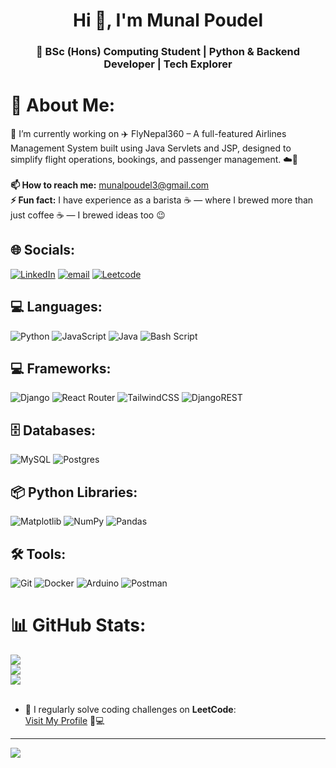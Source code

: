 <h1 align="center">Hi 👋, I'm Munal Poudel</h1>
<h3 align="center">🚀 BSc (Hons) Computing Student | Python & Backend Developer | Tech Explorer</h3>

# 💫 About Me:
🔭 I’m currently working on ✈️ FlyNepal360 – A full-featured Airlines Management System built using Java Servlets and JSP, designed to simplify flight operations, bookings, and passenger management. ☁️🛫<br><br>
**📫 How to reach me:** munalpoudel3@gmail.com<br>**⚡ Fun fact:** I  have experience as a barista ☕ — where I brewed more than just coffee ☕ — I brewed ideas too 😉


## 🌐 Socials:
[![LinkedIn](https://img.shields.io/badge/LinkedIn-%230077B5.svg?logo=linkedin&logoColor=white&width=150)](https://linkedin.com/in/munal-poudel-7b8954249/)
[![email](https://img.shields.io/badge/Email-D14836?logo=gmail&logoColor=white&width=150)](mailto:munalpoudel3@gmail.com)
[![Leetcode](https://img.shields.io/badge/LeetCode-FFA116?style=for-the-badge&logo=leetcode&logoColor=black&width=150&fontSize=12)](https://leetcode.com/u/munalpoudel/)

## 💻 Languages:
![Python](https://img.shields.io/badge/python-3670A0?style=for-the-badge&logo=python&logoColor=ffdd54)
![JavaScript](https://img.shields.io/badge/javascript-%23323330.svg?style=for-the-badge&logo=javascript&logoColor=%23F7DF1E) ![Java](https://img.shields.io/badge/java-%23ED8B00.svg?style=for-the-badge&logo=openjdk&logoColor=white) ![Bash Script](https://img.shields.io/badge/bash_script-%23121011.svg?style=for-the-badge&logo=gnu-bash&logoColor=white)
## 💻 Frameworks:
![Django](https://img.shields.io/badge/django-%23092E20.svg?style=for-the-badge&logo=django&logoColor=white) ![React Router](https://img.shields.io/badge/React_Router-CA4245?style=for-the-badge&logo=react-router&logoColor=white) ![TailwindCSS](https://img.shields.io/badge/tailwindcss-%2338B2AC.svg?style=for-the-badge&logo=tailwind-css&logoColor=white) ![DjangoREST](https://img.shields.io/badge/DJANGO-REST-ff1709?style=for-the-badge&logo=django&logoColor=white&color=ff1709&labelColor=gray)
## 🗄️ Databases:
![MySQL](https://img.shields.io/badge/mysql-4479A1.svg?style=for-the-badge&logo=mysql&logoColor=white) ![Postgres](https://img.shields.io/badge/postgres-%23316192.svg?style=for-the-badge&logo=postgresql&logoColor=white)
## 📦 Python Libraries:
![Matplotlib](https://img.shields.io/badge/Matplotlib-%23ffffff.svg?style=for-the-badge&logo=Matplotlib&logoColor=black) ![NumPy](https://img.shields.io/badge/numpy-%23013243.svg?style=for-the-badge&logo=numpy&logoColor=white) ![Pandas](https://img.shields.io/badge/pandas-%23150458.svg?style=for-the-badge&logo=pandas&logoColor=white)
## 🛠️ Tools:
![Git](https://img.shields.io/badge/git-%23F05033.svg?style=for-the-badge&logo=git&logoColor=white) ![Docker](https://img.shields.io/badge/docker-%230db7ed.svg?style=for-the-badge&logo=docker&logoColor=white) ![Arduino](https://img.shields.io/badge/-Arduino-00979D?style=for-the-badge&logo=Arduino&logoColor=white) ![Postman](https://img.shields.io/badge/Postman-FF6C37?style=for-the-badge&logo=postman&logoColor=white)



# 📊 GitHub Stats:
![](https://github-readme-stats.vercel.app/api?username=munal777&theme=dark&hide_border=false&include_all_commits=false&count_private=false)<br/>
![](https://nirzak-streak-stats.vercel.app/?user=munal777&theme=dark&hide_border=false)<br/>
![](https://github-readme-stats.vercel.app/api/top-langs/?username=munal777&theme=dark&hide_border=false&include_all_commits=false&count_private=false&layout=compact)
<br><br>
- 🧩 I regularly solve coding challenges on **LeetCode**:  
  [Visit My Profile](https://leetcode.com/u/munalpoudel/) 🧠💻

---
[![](https://visitcount.itsvg.in/api?id=munal777&icon=0&color=0)](https://visitcount.itsvg.in)

<!-- Proudly created with GPRM ( https://gprm.itsvg.in ) -->

